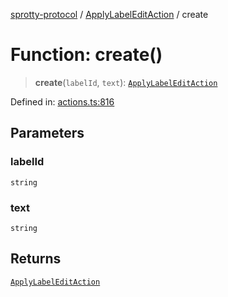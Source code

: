 
[sprotty-protocol](../globals) / [ApplyLabelEditAction](../Namespace.ApplyLabelEditAction) / create

# Function: create()

> **create**(`labelId`, `text`): [`ApplyLabelEditAction`](../Interface.ApplyLabelEditAction)

Defined in: [actions.ts:816](https://github.com/eclipse-sprotty/sprotty/blob/f9b2433481cc27a1ac0c92d525a92039ae7f6c76/packages/sprotty-protocol/src/actions.ts#L816)

## Parameters

### labelId

`string`

### text

`string`

## Returns

[`ApplyLabelEditAction`](../Interface.ApplyLabelEditAction)
